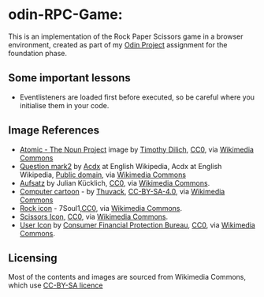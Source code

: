 # odin-RPC-Game:

This is an implementation of the Rock Paper Scissors game in a browser environment, created as part of my
[Odin Project](https://www.theodinproject.com/) assignment for the foundation phase.

## Some important lessons
- Eventlisteners are loaded first before executed, so be careful where you initialise them in your code.

## Image References

- [Atomic - The Noun Project](https://upload.wikimedia.org/wikipedia/commons/4/48/Atomic_-_The_Noun_Project.svg) image by [Timothy Dilich](https://thenounproject.com/mosaic7), [CC0](https://creativecommons.org/share-your-work/public-domain/cc0/), via [Wikimedia Commons](https://commons.wikimedia.org)
- [Question mark2](https://commons.wikimedia.org/wiki/File:Drama_Masks.svg) by [Acdx](https://en.wikipedia.org/wiki/User:Acdx) at English Wikipedia, Acdx at English Wikipedia, [Public domain](https://en.wikipedia.org/wiki/en:public_domain), via [Wikimedia Commons](https://commons.wikimedia.org)
- [Aufsatz](https://upload.wikimedia.org/wikipedia/commons/a/aa/Aufsatz.png) by Julian Kücklich, [CC0](https://creativecommons.org/share-your-work/public-domain/cc0/), via [Wikimedia Commons](https://commons.wikimedia.org).
- [Computer cartoon](https://upload.wikimedia.org/wikipedia/commons/8/87/Computer-cartoon.png) - by [Thuvack](https://commons.wikimedia.org/wiki/User:Thuvack), [CC-BY-SA-4.0](https://creativecommons.org/licenses/by-sa/4.0/deed.en), via [Wikimedia Commons](https://commons.wikimedia.org)
- [Rock icon](https://upload.wikimedia.org/wikipedia/commons/3/3b/I_Rock01.png) - 7Soul1,[CC0](https://creativecommons.org/share-your-work/public-domain/cc0/), via [Wikimedia Commons](https://commons.wikimedia.org).
- [Scissors Icon](https://upload.wikimedia.org/wikipedia/commons/8/84/Rating-Christgau-choice-cut.png), [CC0](https://creativecommons.org/share-your-work/public-domain/cc0/), via [Wikimedia Commons](https://commons.wikimedia.org).
- [User Icon](https://upload.wikimedia.org/wikipedia/commons/5/55/User_%2889619%29_-_The_Noun_Project.svg) by [Consumer Financial Protection Bureau](https://thenounproject.com/cfpb_minicons), [CC0](https://creativecommons.org/share-your-work/public-domain/cc0/), via [Wikimedia Commons](https://commons.wikimedia.org).

## Licensing

Most of the contents and images are sourced from Wikimedia Commons, which use [CC-BY-SA licence](https://creativecommons.org/licenses/by-sa/4.0/)
